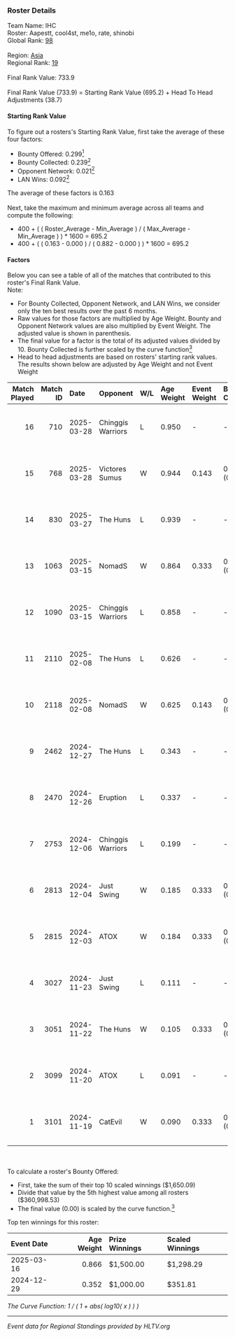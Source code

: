 ### Roster Details<br />
Team Name: IHC<br />
Roster: Aapestt, cool4st, me1o, rate, shinobi<br />
Global Rank: [98](../../standings_global_2025_05_05.md)<br />
<br />
Region: [Asia]( ../../standings_asia_2025_05_05.md)<br />
Regional Rank: [19]( ../../standings_asia_2025_05_05.md)<br />
<br />
Final Rank Value:  733.9<br />
<br />
Final Rank Value (733.9) = Starting Rank Value (695.2) + Head To Head Adjustments (38.7)<br />

#### Starting Rank Value<br />
To figure out a rosters's Starting Rank Value, first take the average of these four factors:<br />
- Bounty Offered: 0.299[<sup>1</sup>](#table2)
- Bounty Collected: 0.239[<sup>2</sup>](#table1)
- Opponent Network: 0.021[<sup>2</sup>](#table1)
- LAN Wins: 0.092[<sup>2</sup>](#table1)

The average of these factors is 0.163<br />
<br />
Next, take the maximum and minimum average across all teams and compute the following:<br />
- 400 + ( ( Roster_Average - Min_Average ) / ( Max_Average - Min_Average ) ) * 1600 = 695.2
- 400 + ( ( 0.163 - 0.000 ) / ( 0.882 - 0.000 ) ) * 1600 = 695.2


#### Factors<br />
Below you can see a table of all of the matches that contributed to this roster's Final Rank Value.<br />
Note:<br />

- For Bounty Collected, Opponent Network, and LAN Wins, we consider only the ten best results over the past 6 months.
- Raw values for those factors are multiplied by Age Weight. Bounty and Opponent Network values are also multiplied by Event Weight. The adjusted value is shown in parenthesis.
- The final value for a factor is the total of its adjusted values divided by 10. Bounty Collected is further scaled by the curve function[<sup>3</sup>](#curveFunction)
- Head to head adjustments are based on rosters' starting rank values. The results shown below are adjusted by Age Weight and not Event Weight
<span id="table1"></span><br />


| Match Played | Match ID | Date       | Opponent          | W/L | Age Weight | Event Weight | Bounty Collected | Opponent Network | LAN Wins  | H2H Adj. | Roster                                |
| -: | -: | :- | :- | :- | :- | :- | :- | :- | :- | -: | :- |
|           16 |      710 | 2025-03-28 | Chinggis Warriors | L   | 0.950      | -            | -                | -                | -         |    -2.35 | Aapestt, cool4st, me1o, rate, shinobi |
|           15 |      768 | 2025-03-28 | Victores Sumus    | W   | 0.944      | 0.143        | 0.006 (0.001)    | 0.177 (0.024)    | 0 (0.000) |    13.14 | Aapestt, cool4st, me1o, rate, shinobi |
|           14 |      830 | 2025-03-27 | The Huns          | L   | 0.939      | -            | -                | -                | -         |    -3.06 | Aapestt, cool4st, me1o, rate, shinobi |
|           13 |     1063 | 2025-03-15 | NomadS            | W   | 0.864      | 0.333        | 0.008 (0.002)    | 0.385 (0.111)    | 1 (0.864) |    19.14 | Aapestt, cool4st, me1o, rate, shinobi |
|           12 |     1090 | 2025-03-15 | Chinggis Warriors | L   | 0.858      | -            | -                | -                | -         |    -1.61 | Aapestt, cool4st, me1o, rate, shinobi |
|           11 |     2110 | 2025-02-08 | The Huns          | L   | 0.626      | -            | -                | -                | -         |    -1.74 | clouden, cool4st, me1o, rate, yAmi    |
|           10 |     2118 | 2025-02-08 | NomadS            | W   | 0.625      | 0.143        | 0.004 (0.000)    | 0.052 (0.005)    | 0 (0.000) |     8.48 | clouden, cool4st, me1o, rate, yAmi    |
|            9 |     2462 | 2024-12-27 | The Huns          | L   | 0.343      | -            | -                | -                | -         |    -0.83 | clouden, cool4st, me1o, rate, yAmi    |
|            8 |     2470 | 2024-12-26 | Eruption          | L   | 0.337      | -            | -                | -                | -         |    -1.60 | clouden, cool4st, me1o, rate, yAmi    |
|            7 |     2753 | 2024-12-06 | Chinggis Warriors | L   | 0.199      | -            | -                | -                | -         |    -0.20 | clouden, cool4st, me1o, rate, yAmi    |
|            6 |     2813 | 2024-12-04 | Just Swing        | W   | 0.185      | 0.333        | 0.003 (0.000)    | 0.421 (0.026)    | 0 (0.000) |     3.85 | clouden, cool4st, me1o, rate, yAmi    |
|            5 |     2815 | 2024-12-03 | ATOX              | W   | 0.184      | 0.333        | 0.019 (0.001)    | 0.310 (0.019)    | 0 (0.000) |     3.84 | clouden, cool4st, me1o, rate, yAmi    |
|            4 |     3027 | 2024-11-23 | Just Swing        | L   | 0.111      | -            | -                | -                | -         |    -1.18 | cool4st, hasteka, me1o, rate, yAmi    |
|            3 |     3051 | 2024-11-22 | The Huns          | W   | 0.105      | 0.333        | 0.053 (0.002)    | 0.714 (0.025)    | 0 (0.000) |     3.07 | cool4st, hasteka, me1o, rate, yAmi    |
|            2 |     3099 | 2024-11-20 | ATOX              | L   | 0.091      | -            | -                | -                | -         |    -0.97 | cool4st, hasteka, me1o, rate, yAmi    |
|            1 |     3101 | 2024-11-19 | CatEvil           | W   | 0.090      | 0.333        | 0.000 (0.000)    | 0.010 (0.000)    | 0 (0.000) |     0.71 | cool4st, hasteka, me1o, rate, yAmi    |

<br />
<span id="table2"></span><br />
To calculate a roster's Bounty Offered:<br />

- First, take the sum of their top 10 scaled winnings ($1,650.09)
- Divide that value by the 5th highest value among all rosters ($360,998.53)
- The final value (0.00) is scaled by the curve function.[<sup>3</sup>](#curveFunction)

Top ten winnings for this roster:<br />

| Event Date | Age Weight | Prize Winnings | Scaled Winnings |
| :- | -: | :- | :- |
| 2025-03-16 |      0.866 | $1,500.00      | $1,298.29       |
| 2024-12-29 |      0.352 | $1,000.00      | $351.81         |


<span id="curveFunction"></span>_The Curve Function: 1 / ( 1 + abs( log10( x ) ) )_<br />

---
_Event data for Regional Standings provided by HLTV.org_<br />
